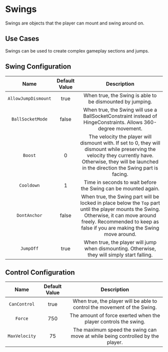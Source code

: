 # Swings

Swings are objects that the player can mount and swing around on.

## Use Cases

Swings can be used to create complex gameplay sections and jumps.

## Swing Configuration

| Name | Default Value | Description
|:-----:|:-----:|:-----:
| `AllowJumpDismount` | true | When true, the Swing is able to be dismounted by jumping.
| `BallSocketMode` | false | When true, the Swing will use a BallSocketConstraint instead of HingeConstraints. Allows 360-degree movement.
| `Boost` | 0 | The velocity the player will dismount with. If set to 0, they will dismount while preserving the velocity they currently have. Otherwise, they will be launched in the direction the Swing part is facing.
| `Cooldown` | 1 | Time in seconds to wait before the Swing can be mounted again.
| `DontAnchor` | false | When true, the Swing part will be locked in place below the `Top` part until the player mounts the Swing. Otherwise, it can move around freely. Recommended to keep as false if you are making the Swing move around.
| `JumpOff` | true | When true, the player will jump when dismounting. Otherwise, they will simply start falling.

## Control Configuration

| Name | Default Value | Description
|:-----:|:-----:|:-----:
| `CanControl` | true | When true, the player will be able to control the movement of the Swing.
| `Force` | 750 | The amount of force exerted when the player controls the swing.
| `MaxVelocity` | 75 | The maximum speed the swing can move at while being controlled by the player.